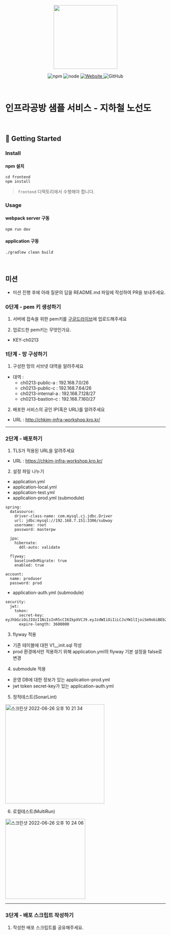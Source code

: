 <p align="center">
    <img width="200px;" src="https://raw.githubusercontent.com/woowacourse/atdd-subway-admin-frontend/master/images/main_logo.png"/>
</p>
<p align="center">
  <img alt="npm" src="https://img.shields.io/badge/npm-%3E%3D%205.5.0-blue">
  <img alt="node" src="https://img.shields.io/badge/node-%3E%3D%209.3.0-blue">
  <a href="https://edu.nextstep.camp/c/R89PYi5H" alt="nextstep atdd">
    <img alt="Website" src="https://img.shields.io/website?url=https%3A%2F%2Fedu.nextstep.camp%2Fc%2FR89PYi5H">
  </a>
  <img alt="GitHub" src="https://img.shields.io/github/license/next-step/atdd-subway-service">
</p>

<br>

# 인프라공방 샘플 서비스 - 지하철 노선도

<br>

## 🚀 Getting Started

### Install
#### npm 설치
```
cd frontend
npm install
```
> `frontend` 디렉토리에서 수행해야 합니다.

### Usage
#### webpack server 구동
```
npm run dev
```
#### application 구동
```
./gradlew clean build
```
<br>

## 미션

* 미션 진행 후에 아래 질문의 답을 README.md 파일에 작성하여 PR을 보내주세요.

### 0단계 - pem 키 생성하기

1. 서버에 접속을 위한 pem키를 [구글드라이브](https://drive.google.com/drive/folders/1dZiCUwNeH1LMglp8dyTqqsL1b2yBnzd1?usp=sharing)에 업로드해주세요

2. 업로드한 pem키는 무엇인가요.
- KEY-ch0213

### 1단계 - 망 구성하기
1. 구성한 망의 서브넷 대역을 알려주세요
- 대역 : 
  - ch0213-public-a : 192.168.7.0/26
  - ch0213-public-c : 192.168.7.64/26
  - ch0213-internal-a : 192.168.7.128/27
  - ch0213-bastion-c : 192.168.7.160/27

2. 배포한 서비스의 공인 IP(혹은 URL)를 알려주세요

- URL : http://chkim-infra-workshop.kro.kr/



---

### 2단계 - 배포하기
1. TLS가 적용된 URL을 알려주세요

- URL : https://chkim-infra-workshop.kro.kr/

2. 설정 파일 나누기
- application.yml
- application-local.yml
- application-test.yml
- application-prod.yml (submodule)
```
spring:
  datasource:
    driver-class-name: com.mysql.cj.jdbc.Driver
    url: jdbc:mysql://192.168.7.151:3306/subway
    username: root
    password: masterpw

  jpa:
    hibernate:
      ddl-auto: validate

  flyway:
    baselineOnMigrate: true
    enabled: true

account:
  name: produser
  password: prod
```

- application-auth.yml (submodule)
```
security:
  jwt:
    token:
      secret-key: eyJhbGciOiJIUzI1NiIsInR5cCI6IkpXVCJ9.eyJzdWIiOiIiLCJuYW1lIjoiSm9obiBEb2UiLCJpYXQiOjE1MTYyMzkwMjJ9.ih1aovtQShabQ7l0cINw4k1fagApg3qLWiB8Kt59Lno
      expire-length: 3600000
```

3. flyway 적용
- 기존 테이블에 대한 V1__init.sql 작성
- prod 환경에서만 적용하기 위해 application.yml의 flyway 기본 설정을 false로 변경

4. submodule 적용
- 운영 DB에 대한 정보가 있는 application-prod.yml
- jwt token secret-key가 있는 application-auth.yml

5. 정적테스트(SonarLint)

<img width="311" alt="스크린샷 2022-06-26 오후 10 21 34" src="https://user-images.githubusercontent.com/49121847/175816175-275ee162-f889-412f-b7b6-b4060263d883.png">

6. 로컬테스트(MultiRun)

<img width="251" alt="스크린샷 2022-06-26 오후 10 24 06" src="https://user-images.githubusercontent.com/49121847/175816276-921521bf-ac6b-42fb-b90d-bfdd59b99241.png">

---

### 3단계 - 배포 스크립트 작성하기

1. 작성한 배포 스크립트를 공유해주세요.


